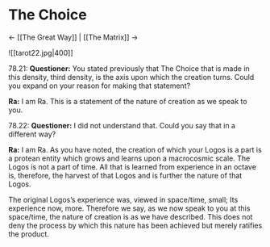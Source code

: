 # The Choice
<- [[The Great Way]] | [[The Matrix]] ->

![[tarot22.jpg|400]]

78.21: **Questioner:** You stated previously that The Choice that is made in this density, third density, is the axis upon which the creation turns. Could you expand on your reason for making that statement?

**Ra:** I am Ra. This is a statement of the nature of creation as we speak to you.

78.22: **Questioner:** I did not understand that. Could you say that in a different way?

**Ra:** I am Ra. As you have noted, the creation of which your Logos is a part is a protean entity which grows and learns upon a macrocosmic scale. The Logos is not a part of time. All that is learned from experience in an octave is, therefore, the harvest of that Logos and is further the nature of that Logos.  
  
The original Logos’s experience was, viewed in space/time, small; Its experience now, more. Therefore we say, as we now speak to you at this space/time, the nature of creation is as we have described. This does not deny the process by which this nature has been achieved but merely ratifies the product.